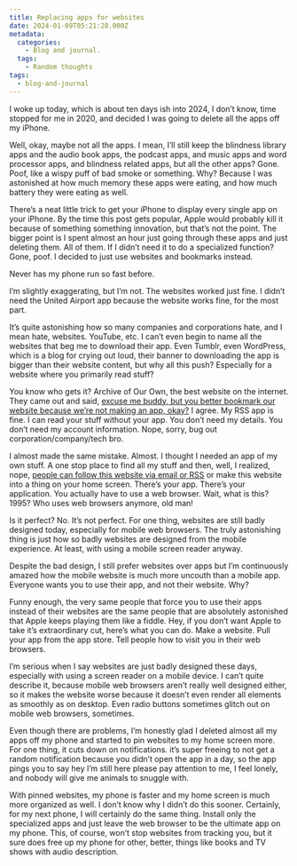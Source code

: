 ```yaml
---
title: Replacing apps for websites
date: 2024-01-09T05:21:28.000Z
metadata:
  categories:
    - Blog and journal.
  tags:
    - Random thoughts
tags:
  - blog-and-journal
---
```


I woke up today, which is about ten days ish into 2024, I don’t know, time stopped for me in 2020, and decided I was going to delete all the apps off my iPhone.

Well, okay, maybe not all the apps. I mean, I’ll still keep the blindness library apps and the audio book apps, the podcast apps, and music apps and word processor apps, and blindness related apps, but all the other apps? Gone. Poof, like a wispy puff of bad smoke or something. Why? Because I was astonished at how much memory these apps were eating, and how much battery they were eating as well.

There’s a neat little trick to get your iPhone to display every single app on your iPhone. By the time this post gets popular, Apple would probably kill it because of something something innovation, but that’s not the point. The bigger point is I spent almost an hour just going through these apps and just deleting them. All of them. If I didn’t need it to do a specialized function? Gone, poof. I decided to just use websites and bookmarks instead.

Never has my phone run so fast before.

I’m slightly exaggerating, but I’m not. The websites worked just fine. I didn’t need the United Airport app because the website works fine, for the most part.

It’s quite astonishing how so many companies and corporations hate, and I mean hate, websites. YouTube, etc. I can’t even begin to name all the websites that beg me to download their app. Even Tumblr, even WordPress, which is a blog for crying out loud, their banner to downloading the app is bigger than their website content, but why all this push? Especially for a website where you primarily read stuff?

You know who gets it? Archive of Our Own, the best website on the internet. They came out and said, [excuse me buddy, but you better bookmark our website because we’re not making an app, okay?](https://archiveofourown.org/admin_posts/3390) I agree. My RSS app is fine. I can read your stuff without your app. You don’t need my details. You don’t need my account information. Nope, sorry, bug out corporation/company/tech bro.

I almost made the same mistake. Almost. I thought I needed an app of my own stuff. A one stop place to find all my stuff and then, well, I realized, nope, [people can follow this website via email or RSS](https://robertkingett.com/subscribe/) or make this website into a thing on your home screen. There’s your app. There’s your application. You actually have to use a web browser. Wait, what is this? 1995? Who uses web browsers anymore, old man!

Is it perfect? No. It’s not perfect. For one thing, websites are still badly designed today, especially for mobile web browsers. The truly astonishing thing is just how so badly websites are designed from the mobile experience. At least, with using a mobile screen reader anyway.

Despite the bad design, I still prefer websites over apps but I’m continuously amazed how the mobile website is much more uncouth than a mobile app. Everyone wants you to use their app, and not their website. Why?

Funny enough, the very same people that force you to use their apps instead of their websites are the same people that are absolutely astonished that Apple keeps playing them like a fiddle. Hey, if you don’t want Apple to take it’s extraordinary cut, here’s what you can do. Make a website. Pull your app from the app store. Tell people how to visit you in their web browsers.

I’m serious when I say websites are just badly designed these days, especially with using a screen reader on a mobile device. I can’t quite describe it, because mobile web browsers aren’t really well designed either, so it makes the website worse because it doesn’t even render all elements as smoothly as on desktop. Even radio buttons sometimes glitch out on mobile web browsers, sometimes.

Even though there are problems, I’m honestly glad I deleted almost all my apps off my phone and started to pin websites to my home screen more. For one thing, it cuts down on notifications. it’s super freeing to not get a random notification because you didn’t open the app in a day, so the app pings you to say hey I’m still here please pay attention to me, I feel lonely, and nobody will give me animals to snuggle with.

With pinned websites, my phone is faster and my home screen is much more organized as well. I don’t know why I didn’t do this sooner. Certainly, for my next phone, I will certainly do the same thing. Install only the specialized apps and just leave the web browser to be the ultimate app on my phone. This, of course, won’t stop websites from tracking you, but it sure does free up my phone for other, better, things like books and TV shows with audio description.
